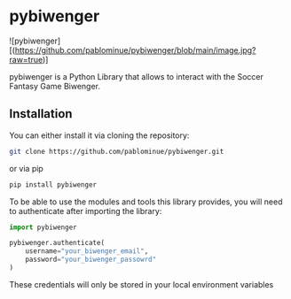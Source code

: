 # pybiwenger
![pybiwenger][(https://github.com/pablominue/pybiwenger/blob/main/image.jpg?raw=true)]

pybiwenger is a Python Library that allows to interact with the Soccer Fantasy Game Biwenger.

## Installation

You can either install it via cloning the repository:

```bash
git clone https://github.com/pablominue/pybiwenger.git
```

or via pip

```bash
pip install pybiwenger
```

To be able to use the modules and tools this library provides, you will need to authenticate after importing the library:

```python
import pybiwenger

pybiwenger.authenticate(
    username="your_biwenger_email",
    password="your_biwenger_passowrd"
)
```

These credentials will only be stored in your local environment variables
